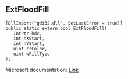 ## ExtFloodFill

```
[DllImport("gdi32.dll", SetLastError = true)]
public static extern bool ExtFloodFill(
   IntPtr hdc,
   int nXStart,
   int nYStart,
   uint crColor,
   uint wFillType
);
```

Microsoft documentation: [Link](https://docs.microsoft.com/en-us/windows/win32/api/wingdi/nf-wingdi-extfloodfill)
